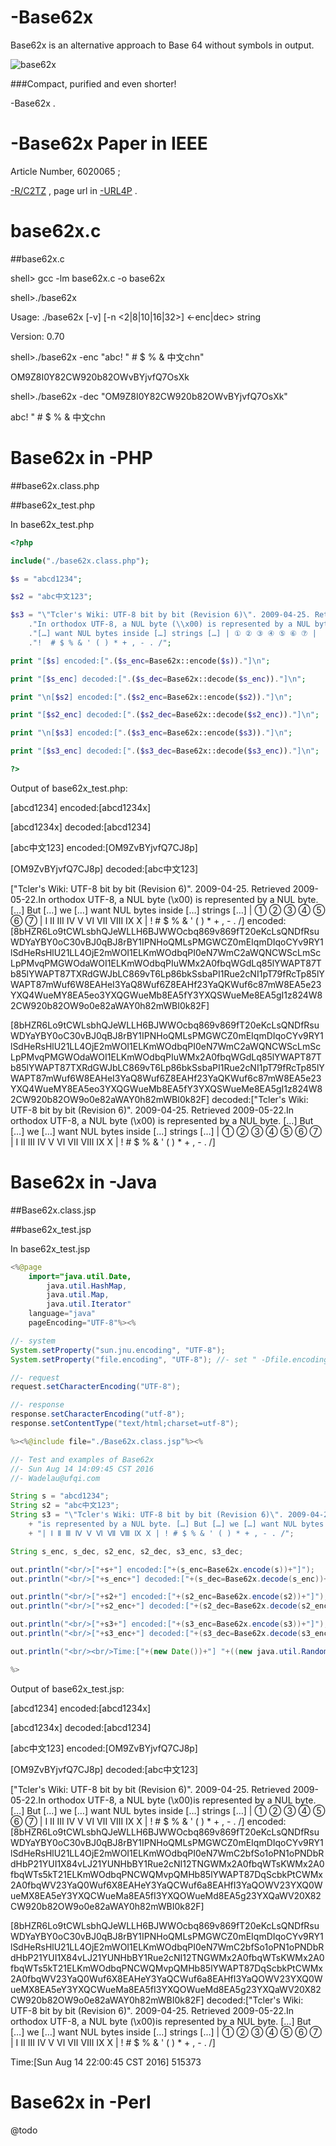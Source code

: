 # -Base62x
Base62x is an alternative approach to Base 64 without symbols in output.

![base62x](https://ufqi.com/dev/base62x/b62x-icon-201306.png)

###Compact, purified and even shorter!

-Base62x .

# -Base62x Paper in IEEE

Article Number, 6020065 ;

[-R/C2TZ](http://ufqi.com/naturedns/search?q=-r/C2TZ) , page url in [-URL4P](http://ufqi.com/naturedns/search?q=-url4p) .

# base62x.c

##base62x.c

shell> gcc -lm base62x.c -o base62x

shell>./base62x

Usage: ./base62x [-v] [-n <2|8|10|16|32>] <-enc|dec> string

Version: 0.70

shell>./base62x -enc "abc! \" # $ % & 中文chn"

OM9Z8I0Y82CW920b82OWvBYjvfQ7OsXk

shell>./base62x -dec "OM9Z8I0Y82CW920b82OWvBYjvfQ7OsXk"

abc! " # $ % & 中文chn

# Base62x in -PHP

##base62x.class.php

##base62x_test.php

In base62x_test.php
```php
<?php

include("./base62x.class.php");

$s = "abcd1234";

$s2 = "abc中文123";

$s3 = "\"Tcler's Wiki: UTF-8 bit by bit (Revision 6)\". 2009-04-25. Retrieved 2009-05-22."
	."In orthodox UTF-8, a NUL byte (\\x00) is represented by a NUL byte. […] But […] we "
	."[…] want NUL bytes inside […] strings […] | ① ② ③ ④ ⑤ ⑥ ⑦ |  Ⅰ Ⅱ Ⅲ Ⅳ Ⅴ Ⅵ Ⅶ Ⅷ Ⅸ Ⅹ | "
	."!  # $ % & ' ( ) * + , - . /";

print "[$s] encoded:[".($s_enc=Base62x::encode($s))."]\n";

print "[$s_enc] decoded:[".($s_dec=Base62x::decode($s_enc))."]\n";

print "\n[$s2] encoded:[".($s2_enc=Base62x::encode($s2))."]\n";

print "[$s2_enc] decoded:[".($s2_dec=Base62x::decode($s2_enc))."]\n";

print "\n[$s3] encoded:[".($s3_enc=Base62x::encode($s3))."]\n";

print "[$s3_enc] decoded:[".($s3_dec=Base62x::decode($s3_enc))."]\n";

?>
```
Output of base62x_test.php:

[abcd1234] encoded:[abcd1234x]

[abcd1234x] decoded:[abcd1234]

[abc中文123] encoded:[OM9ZvBYjvfQ7CJ8p]

[OM9ZvBYjvfQ7CJ8p] decoded:[abc中文123]

["Tcler's Wiki: UTF-8 bit by bit (Revision 6)". 2009-04-25. Retrieved 2009-05-22.In orthodox UTF-8, a NUL byte (\x00) is represented by a NUL byte. […] But […] we […] want NUL bytes inside […] strings […] | ① ② ③ ④ ⑤ ⑥ ⑦ |  Ⅰ Ⅱ Ⅲ Ⅳ Ⅴ Ⅵ Ⅶ Ⅷ Ⅸ Ⅹ | !  # $ % & ' ( ) * + , - . /] encoded:[8bHZR6Lo9tCWLsbhQJeWLLH6BJWWOcbq869v869fT20eKcLsQNDfRsuWDYaYBY0oC30vBJ0qBJ8rBY1IPNHoQMLsPMGWCZ0mEIqmDIqoCYv9RY1lSdHeRsHlU21LL4OjE2mWOI1ELKmWOdbqPI0eN7WmC2aWQNCWScLmScLpPMvqPMGWOdaWOI1ELKmWOdbqPIuWMx2A0fbqWGdLq85lYWAPT87Tb85lYWAPT87TXRdGWJbLC869vT6Lp86bkSsbaPI1Rue2cNI1pT79fRcTp85lYWAPT87mWuf6W8EAHeI3YaQ8Wuf6Z8EAHf23YaQKWuf6c87mW8EA5e23YXQ4WueMY8EA5eo3YXQGWueMb8EA5fY3YXQSWueMe8EA5gI1z824W82CW920b82OW9o0e82aWAY0h82mWBI0k82F]

[8bHZR6Lo9tCWLsbhQJeWLLH6BJWWOcbq869v869fT20eKcLsQNDfRsuWDYaYBY0oC30vBJ0qBJ8rBY1IPNHoQMLsPMGWCZ0mEIqmDIqoCYv9RY1lSdHeRsHlU21LL4OjE2mWOI1ELKmWOdbqPI0eN7WmC2aWQNCWScLmScLpPMvqPMGWOdaWOI1ELKmWOdbqPIuWMx2A0fbqWGdLq85lYWAPT87Tb85lYWAPT87TXRdGWJbLC869vT6Lp86bkSsbaPI1Rue2cNI1pT79fRcTp85lYWAPT87mWuf6W8EAHeI3YaQ8Wuf6Z8EAHf23YaQKWuf6c87mW8EA5e23YXQ4WueMY8EA5eo3YXQGWueMb8EA5fY3YXQSWueMe8EA5gI1z824W82CW920b82OW9o0e82aWAY0h82mWBI0k82F] decoded:["Tcler's Wiki: UTF-8 bit by bit (Revision 6)". 2009-04-25. Retrieved 2009-05-22.In orthodox UTF-8, a NUL byte (\x00) is represented by a NUL byte. […] But […] we […] want NUL bytes inside […] strings […] | ① ② ③ ④ ⑤ ⑥ ⑦ |  Ⅰ Ⅱ Ⅲ Ⅳ Ⅴ Ⅵ Ⅶ Ⅷ Ⅸ Ⅹ | !  # $ % & ' ( ) * + , - . /]

# Base62x in -Java

##Base62x.class.jsp

##base62x_test.jsp

In base62x_test.jsp

```java
<%@page 
	import="java.util.Date,
		java.util.HashMap,
		java.util.Map,
		java.util.Iterator"
	language="java" 
	pageEncoding="UTF-8"%><%

//- system
System.setProperty("sun.jnu.encoding", "UTF-8");
System.setProperty("file.encoding", "UTF-8"); //- set " -Dfile.encoding=utf8 " in jvm start script

//- request
request.setCharacterEncoding("UTF-8");

//- response
response.setCharacterEncoding("utf-8");
response.setContentType("text/html;charset=utf-8");

%><%@include file="./Base62x.class.jsp"%><%

//- Test and examples of Base62x
//- Sun Aug 14 14:09:45 CST 2016
//- Wadelau@ufqi.com

String s = "abcd1234";
String s2 = "abc中文123";
String s3 = "\"Tcler's Wiki: UTF-8 bit by bit (Revision 6)\". 2009-04-25. Retrieved 2009-05-22.In orthodox UTF-8, a NUL byte (\\x00)"
	+ "is represented by a NUL byte. […] But […] we […] want NUL bytes inside […] strings […] | ① ② ③ ④ ⑤ ⑥ ⑦ "
	+ "| Ⅰ Ⅱ Ⅲ Ⅳ Ⅴ Ⅵ Ⅶ Ⅷ Ⅸ Ⅹ | ! # $ % & ' ( ) * + , - . /";

String s_enc, s_dec, s2_enc, s2_dec, s3_enc, s3_dec;

out.println("<br/>["+s+"] encoded:["+(s_enc=Base62x.encode(s))+"]");
out.println("<br/>["+s_enc+"] decoded:["+(s_dec=Base62x.decode(s_enc))+"]");

out.println("<br/>["+s2+"] encoded:["+(s2_enc=Base62x.encode(s2))+"]");
out.println("<br/>["+s2_enc+"] decoded:["+(s2_dec=Base62x.decode(s2_enc))+"]");

out.println("<br/>["+s3+"] encoded:["+(s3_enc=Base62x.encode(s3))+"]");
out.println("<br/>["+s3_enc+"] decoded:["+(s3_dec=Base62x.decode(s3_enc))+"]");

out.println("<br/><br/>Time:["+(new Date())+"] "+((new java.util.Random()).nextInt(999999)));

%>
```

Output of base62x_test.jsp:

[abcd1234] encoded:[abcd1234x] 

[abcd1234x] decoded:[abcd1234] 

[abc中文123] encoded:[OM9ZvBYjvfQ7CJ8p] 

[OM9ZvBYjvfQ7CJ8p] decoded:[abc中文123] 

["Tcler's Wiki: UTF-8 bit by bit (Revision 6)". 2009-04-25. Retrieved 2009-05-22.In orthodox UTF-8, a NUL byte (\x00)is represented by a NUL byte. […] But […] we […] want NUL bytes inside […] strings […] | ① ② ③ ④ ⑤ ⑥ ⑦ | Ⅰ Ⅱ Ⅲ Ⅳ Ⅴ Ⅵ Ⅶ Ⅷ Ⅸ Ⅹ | ! # $ % & ' ( ) * + , - . /] encoded:[8bHZR6Lo9tCWLsbhQJeWLLH6BJWWOcbq869v869fT20eKcLsQNDfRsuWDYaYBY0oC30vBJ0qBJ8rBY1IPNHoQMLsPMGWCZ0mEIqmDIqoCYv9RY1lSdHeRsHlU21LL4OjE2mWOI1ELKmWOdbqPI0eN7WmC2bfSo1oPN1oPNDbRdHbP21YUI1X84vLJ21YUNHbBY1Rue2cNI12TNGWMx2A0fbqWTsKWMx2A0fbqWTs5kT21ELKmWOdbqPNCWQMvpQMHb85lYWAPT87DqScbkPtCWMx2A0fbqWV23YaQ0Wuf6X8EAHeY3YaQCWuf6a8EAHfI3YaQOWV23YXQ0WueMX8EA5eY3YXQCWueMa8EA5fI3YXQOWueMd8EA5g23YXQaWV20X82CW920b82OW9o0e82aWAY0h82mWBI0k82F]

[8bHZR6Lo9tCWLsbhQJeWLLH6BJWWOcbq869v869fT20eKcLsQNDfRsuWDYaYBY0oC30vBJ0qBJ8rBY1IPNHoQMLsPMGWCZ0mEIqmDIqoCYv9RY1lSdHeRsHlU21LL4OjE2mWOI1ELKmWOdbqPI0eN7WmC2bfSo1oPN1oPNDbRdHbP21YUI1X84vLJ21YUNHbBY1Rue2cNI12TNGWMx2A0fbqWTsKWMx2A0fbqWTs5kT21ELKmWOdbqPNCWQMvpQMHb85lYWAPT87DqScbkPtCWMx2A0fbqWV23YaQ0Wuf6X8EAHeY3YaQCWuf6a8EAHfI3YaQOWV23YXQ0WueMX8EA5eY3YXQCWueMa8EA5fI3YXQOWueMd8EA5g23YXQaWV20X82CW920b82OW9o0e82aWAY0h82mWBI0k82F] decoded:["Tcler's Wiki: UTF-8 bit by bit (Revision 6)". 2009-04-25. Retrieved 2009-05-22.In orthodox UTF-8, a NUL byte (\x00)is represented by a NUL byte. […] But […] we […] want NUL bytes inside […] strings […] | ① ② ③ ④ ⑤ ⑥ ⑦ | Ⅰ Ⅱ Ⅲ Ⅳ Ⅴ Ⅵ Ⅶ Ⅷ Ⅸ Ⅹ | ! # $ % & ' ( ) * + , - . /] 

Time:[Sun Aug 14 22:00:45 CST 2016] 515373

# Base62x in -Perl

@todo


